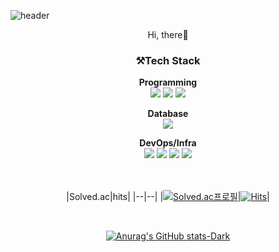 

![header](https://capsule-render.vercel.app/api?type=Waving&customColorList=3&height=200&section=header&text=Seungah's%20Github&fontSize=55)

<div align=center>
  Hi, there👋

  
  
  ### **⚒️Tech Stack**
  **Programming**<br> <!-- Java, Python, Linux -->
  <img src="https://img.shields.io/badge/Python-3776AB?style=flat&logo=Python&logoColor=white"/>
  <img src="https://img.shields.io/badge/Java-007396?style=flat&logo=Java&logoColor=white"/>
  <img src="https://img.shields.io/badge/Linux-FCC624?style=flat&logo=Linux&logoColor=white"/>

  **Database**<br> <!-- MySQL -->
  <img src="https://img.shields.io/badge/MySQL-003545?style=flate&logo=MySQL&logoColor=white"/>
  
  **DevOps/Infra**<br> <!--AWS, Docker, Kubernetes, Terraform -->
  <img src="https://img.shields.io/badge/AWS-232F3E?style=flat&logo=Amazon AWS&logoColor=white"/>
  <img src="https://img.shields.io/badge/Docker-2496ED?style=flat&logo=Docker&logoColor=white"/>
  <img src="https://img.shields.io/badge/Kubernetes-326CE5?style=flat&logo=Kubernetes&logoColor=white"/>
  <img src="https://img.shields.io/badge/Terraform-7B42BC?style=flat&logo=Terraform&logoColor=white"/>


  <br><br>
  |Solved.ac|hits|
  |--|--|
  |[![Solved.ac프로필](http://mazassumnida.wtf/api/mini/generate_badge?boj=ghdtmddk1516)](https://solved.ac/ghdtmddk1516)|[![Hits](https://hits.seeyoufarm.com/api/count/incr/badge.svg?url=https%3A%2F%2Fgithub.com%2FSeungAh-Hong%2FSeungAh-Hong&count_bg=%2379C83D&title_bg=%23555555&icon=&icon_color=%23E7E7E7&title=hits&edge_flat=false)](https://hits.seeyoufarm.com)|

  <br>
  
  [![Anurag's GitHub stats-Dark](https://github-readme-stats.vercel.app/api?username=SeungAh-Hong&show_icons=true&theme=dark#gh-dark-mode-only)](https://github.com/anuraghazra/github-readme-stats#gh-dark-mode-only)<br>
   
</div>





<!--
  
  |Name|Email|
  |--|--|
  |홍승아|ghdtmddk1516@naver.com|

<img src="https://img.shields.io/badge/Hadoop-66CCFF?style=flat&logo=Hadoop&logoColor=white"/>
<img src="https://img.shields.io/badge/DynamoDB-4053D6?style=flat&logo=DynamoDB&logoColor=white"/>

  <img src="https://img.shields.io/badge/Ansible-EE0000?style=flate&logo=Ansible&logoColor=white"/>

  <img src="https://img.shields.io/badge/Jenkins-D24939?style=flat&logo=Jenkins&logoColor=white"/>
  <img src="https://img.shields.io/badge/ArgoCD-EF7B4D?style=flat&logo=Argo&logoColor=white"/>
  
  **OpenSources**<br> AWS CloudWatch, Prometheus, Grafana
  <img src="https://img.shields.io/badge/AWS CloudWatch-FF4F8B?style=flat&logo=Amazon CloudWatch&logoColor=white"/>
  <img src="https://img.shields.io/badge/Prometheus-E6522C?style=flat&logo=Prometheus&logoColor=white"/>
  <img src="https://img.shields.io/badge/Grafana-F46800?style=flat&logo=Grafana&logoColor=white"/>


[![Solved.ac Profile](http://mazassumnida.wtf/api/generate_badge?boj=ghdtmddk1516)](https://solved.ac/ghdtmddk1516) 


<img src="https://github-readme-stats.vercel.app/api/top-langs/?username=SeungAh-Hong&layout=compact">

  [![Solved.ac
Profile](http://mazassumnida.wtf/api/mini/generate_badge?boj=ghdtmddk1516)](https://solved.ac/ghdtmddk1516)


**SeungAh-Hong/SeungAh-Hong** is a ✨ _special_ ✨ repository because its `README.md` (this file) appears on your GitHub profile.

Here are some ideas to get you started:

- 🔭 I’m currently working on ...
- 🌱 I’m currently learning ...
- 👯 I’m looking to collaborate on ...
- 🤔 I’m looking for help with ...
- 💬 Ask me about ...
- 📫 How to reach me: ...
- 😄 Pronouns: ...
- ⚡ Fun fact: ...
-->



